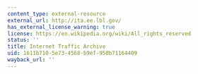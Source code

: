 ```yaml
---
content_type: external-resource
external_url: http://ita.ee.lbl.gov/
has_external_license_warning: true
license: https://en.wikipedia.org/wiki/All_rights_reserved
status: ''
title: Internet Traffic Archive
uid: 1611b710-5e73-4568-b9ef-950b71164409
wayback_url: ''
---
```

